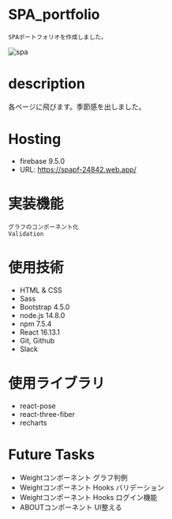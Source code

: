 # SPA_portfolio
```
SPAポートフォリオを作成しました。
```
![spa](https://user-images.githubusercontent.com/67915047/103504093-bd6e0900-4e99-11eb-842d-2c0e86ab7dc8.jpg)

# description
各ページに飛びます。季節感を出しました。

# Hosting
* firebase 9.5.0
* URL: https://spapf-24842.web.app/

# 実装機能
```
グラフのコンポーネント化
Validation
```

# 使用技術
- HTML & CSS
- Sass
- Bootstrap 4.5.0
- node.js 14.8.0
- npm 7.5.4
- React 16.13.1
- Git, Github
- Slack

# 使用ライブラリ
- react-pose
- react-three-fiber
- recharts

# Future Tasks
* Weightコンポーネント グラフ判例
* Weightコンポーネント Hooks バリデーション
* Weightコンポーネント Hooks ログイン機能
* ABOUTコンポーネント UI整える

<!-- * firebase（cloud functions） -->
<!-- # 苦労したところ -->
<!-- home: text改行（正規表現） -->
<!-- work: z-index（親に設定しないと子要素に効かない） -->
<!-- work: 仮想DOMの文字列→HTML変換、グラフのコンポーネント化 -->
<!-- contact: ラジオボタンの保持。 -->
<!-- contact: block要素、inline要素。 -->
<!-- weightness: firebaseのtimestamp → new Date() -->
